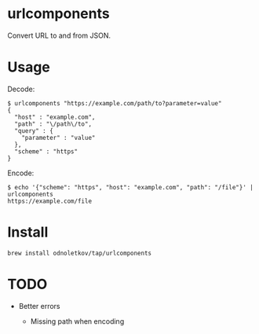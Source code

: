 # urlcomponents

Convert URL to and from JSON.

# Usage

Decode:

```
$ urlcomponents "https://example.com/path/to?parameter=value"
{
  "host" : "example.com",
  "path" : "\/path\/to",
  "query" : {
    "parameter" : "value"
  },
  "scheme" : "https"
}
```

Encode:

```
$ echo '{"scheme": "https", "host": "example.com", "path": "/file"}' | urlcomponents 
https://example.com/file
```

# Install

    brew install odnoletkov/tap/urlcomponents

# TODO

* Better errors

  * Missing path when encoding
